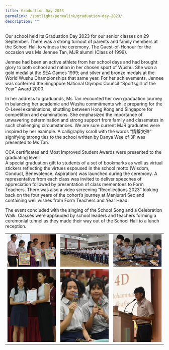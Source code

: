 ```yaml
---
title: Graduation Day 2023
permalink: /spotlight/permalink/graduation-day-2023/
description: ""
---
```

Our school held its Graduation Day 2023 for our senior classes on 29 September.  There was a strong turnout of parents and family members at the School Hall to witness the ceremony.  The Guest-of-Honour for the occasion was Ms Jennee Tan, MJR alumni (Class of 1999).  

Jennee had been an active athlete from her school days and had brought glory to both school and nation in her chosen sport of Wushu.  She won a gold medal at the SEA Games 1999; and silver and bronze medals at the World Wushu Championships that same year.  For her achievements, Jennee was conferred the Singapore National Olympic Council “Sportsgirl of the Year” Award 2000.

In her address to graduands, Ms Tan recounted her own graduation journey in balancing her academic and Wushu commitments while preparing for the O-Level examinations, shuttling between Hong Kong and Singapore for competition and examinations.  She emphasized the importance of unwavering determination and strong support from family and classmates in such challenging circumstances.  We are sure current MJR graduates were inspired by her example. A calligraphy scroll with the words “情繋文殊“ signifying strong ties to the school written by Danya Wee of 3F was presented to Ms Tan.

CCA certificates and Most Improved Student Awards were presented to the graduating level.  
A special graduation gift to students of a set of bookmarks as well as virtual stickers reflecting the virtues espoused in the school motto (Wisdom, Conduct, Benevolence, Aspiration) was launched during the ceremony.  A representative from each class was invited to deliver speeches of appreciation followed by presentation of class mementoes to Form Teachers.  There was also a video screening “Recollections 2023” looking back on the four years of the cohort’s journey at Manjursri Sec and containing well wishes from Form Teachers and Year Head.

The event concluded with the singing of the School Song and a Celebration Walk.  Classes were applauded by school leaders and teachers forming a ceremonial tunnel as they made their way out of the School Hall to a lunch reception.

| | | |
| -------- | -------- | -------- |
|![](/images/Spotlight/Grad%202023/dsc_0105.JPG)|![](/images/Spotlight/Grad%202023/dsc_0167.JPG)|![](/images/Spotlight/Grad%202023/dsc_0196b.JPG)|
|![](/images/Spotlight/Grad%202023/dsc_0046b.JPG)|![](/images/Spotlight/Grad%202023/dsc_0075.JPG)|![](/images/Spotlight/Grad%202023/dsc_0092.JPG)||![](/images/Spotlight/Grad%202023/dsc_0196b.JPG)